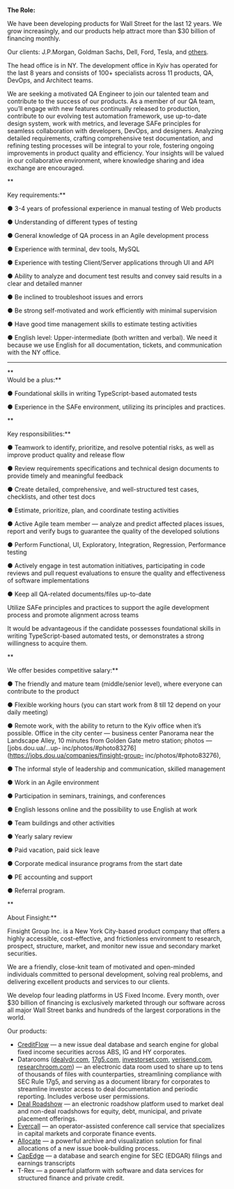 **The Role:**

We have been developing products for Wall Street for the last 12 years. We
grow increasingly, and our products help attract more than $30 billion of
financing monthly.

Our clients: J.P.Morgan, Goldman Sachs, Dell, Ford, Tesla, and
[others](https://finsight.com/about).

The head office is in NY. The development office in Kyiv has operated for the
last 8 years and consists of 100+ specialists across 11 products, QA, DevOps,
and Architect teams.

We are seeking a motivated QA Engineer to join our talented team and
contribute to the success of our products. As a member of our QA team, you’ll
engage with new features continually released to production, contribute to our
evolving test automation framework, use up-to-date design system, work with
metrics, and leverage SAFe principles for seamless collaboration with
developers, DevOps, and designers. Analyzing detailed requirements, crafting
comprehensive test documentation, and refining testing processes will be
integral to your role, fostering ongoing improvements in product quality and
efficiency. Your insights will be valued in our collaborative environment,
where knowledge sharing and idea exchange are encouraged.

**  
  
Key requirements:**

● 3-4 years of professional experience in manual testing of Web products

● Understanding of different types of testing

● General knowledge of QA process in an Agile development process

● Experience with terminal, dev tools, MySQL

● Experience with testing Client/Server applications through UI and API

● Ability to analyze and document test results and convey said results in a
clear and detailed manner

● Be inclined to troubleshoot issues and errors

● Be strong self-motivated and work efficiently with minimal supervision

● Have good time management skills to estimate testing activities

● English level: Upper-intermediate (both written and verbal). We need it
because we use English for all documentation, tickets, and communication with
the NY office.

****

**  
Would be a plus:**

● Foundational skills in writing TypeScript-based automated tests

● Experience in the SAFe environment, utilizing its principles and practices.

**  
  
Key responsibilities:**

● Teamwork to identify, prioritize, and resolve potential risks, as well as
improve product quality and release flow

● Review requirements specifications and technical design documents to provide
timely and meaningful feedback

● Create detailed, comprehensive, and well-structured test cases, checklists,
and other test docs

● Estimate, prioritize, plan, and coordinate testing activities

● Active Agile team member — analyze and predict affected places issues,
report and verify bugs to guarantee the quality of the developed solutions

● Perform Functional, UI, Exploratory, Integration, Regression, Performance
testing

● Actively engage in test automation initiatives, participating in code
reviews and pull request evaluations to ensure the quality and effectiveness
of software implementations

● Keep all QA-related documents/files up-to-date

Utilize SAFe principles and practices to support the agile development process
and promote alignment across teams

It would be advantageous if the candidate possesses foundational skills in
writing TypeScript-based automated tests, or demonstrates a strong willingness
to acquire them.

**  
  
We offer besides competitive salary:**

● The friendly and mature team (middle/senior level), where everyone can
contribute to the product

● Flexible working hours (you can start work from 8 till 12 depend on your
daily meeting)

● Remote work, with the ability to return to the Kyiv office when it’s
possible. Office in the city center — business center Panorama near the
Landscape Alley, 10 minutes from Golden Gate metro station; photos —
[jobs.dou.ua/...​up-
inc/photos/#photo83276](https://jobs.dou.ua/companies/finsight-group-
inc/photos/#photo83276),

● The informal style of leadership and communication, skilled management

● Work in an Agile environment

● Participation in seminars, trainings, and conferences

● English lessons online and the possibility to use English at work

● Team buildings and other activities

● Yearly salary review

● Paid vacation, paid sick leave

● Corporate medical insurance programs from the start date

● PE accounting and support

● Referral program.

**  
  
About Finsight:**

Finsight Group Inc. is a New York City-based product company that offers a
highly accessible, cost-effective, and frictionless environment to research,
prospect, structure, market, and monitor new issue and secondary market
securities.

We are a friendly, close-knit team of motivated and open-minded individuals
committed to personal development, solving real problems, and delivering
excellent products and services to our clients.

We develop four leading platforms in US Fixed Income. Every month, over $30
billion of financing is exclusively marketed through our software across all
major Wall Street banks and hundreds of the largest corporations in the world.

  

  
Our products:

  * [CreditFlow](https://www.notion.so/Front-End-React-Developer_Finsight-ART_August-2025-24d0fc8b26fe80cf85efeba0f63053d1?pvs=21) — a new issue deal database and search engine for global fixed income securities across ABS, IG and HY corporates.
  * Datarooms ([dealvdr.com](https://dealvdr.com/), [17g5.com](https://17g5.com/), [investorset.com](https://investorset.com/), [verisend.com](https://verisend.com/), [researchroom.com](https://researchroom.com/)) — an electronic data room used to share up to tens of thousands of files with counterparties, streamlining compliance with SEC Rule 17g5, and serving as a document library for corporates to streamline investor access to deal documentation and periodic reporting. Includes verbose user permissions.
  * [Deal Roadshow](https://dealroadshow.finsight.com/) — an electronic roadshow platform used to market deal and non-deal roadshows for equity, debt, municipal, and private placement offerings.
  * [Evercall](https://evercall.com/) — an operator-assisted conference call service that specializes in capital markets and corporate finance events.
  * [Allocate](https://allocate.finsight.com/) — a powerful archive and visualization solution for final allocations of a new issue book-building process.
  * [CapEdge](https://capedge.com/) — a database and search engine for SEC (EDGAR) filings and earnings transcripts
  * T-Rex — a powerful platform with software and data services for structured finance and private credit.